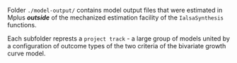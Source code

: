 Folder `./model-output/` contains model output files that were estimated in Mplus ___outside___ of the mechanized estimation facility of the `IalsaSynthesis` functions. 

Each subfolder represts a `project track` - a large group of models united by a configuration of outcome types of the two criteria of the bivariate growth curve model.
